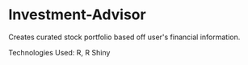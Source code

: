 # Investment-Advisor

Creates curated stock portfolio based off user's financial information.

Technologies Used: R, R Shiny
